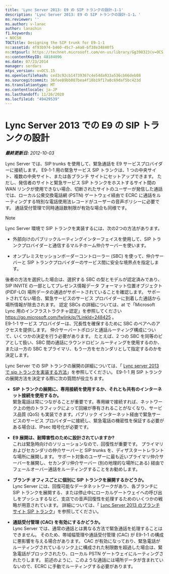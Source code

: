 ```yaml
---
title: 'Lync Server 2013: E9 の SIP トランクの設計-1-1'
description: 'Lync Server 2013: E9 の SIP トランクの設計-1-1。'
ms.reviewer: ''
ms.author: v-lanac
author: lanachin
f1.keywords:
- NOCSH
TOCTitle: Designing the SIP trunk for E9-1-1
ms:assetid: 4f93b974-b460-45c7-a4a8-6f38e34840f5
ms:mtpsurl: https://technet.microsoft.com/en-us/library/Gg398323(v=OCS.15)
ms:contentKeyID: 48184096
ms.date: 07/23/2014
manager: serdars
mtps_version: v=OCS.15
ms.openlocfilehash: ced3c92cb14739367c4e54da933a536cb66deb08
ms.sourcegitcommit: 36fee89bb887bea4f18b19f17a8c69daf5bc423d
ms.translationtype: MT
ms.contentlocale: ja-JP
ms.lasthandoff: 11/26/2020
ms.locfileid: "49429539"
---
```

# <a name="designing-the-sip-trunk-for-e9-1-1-in-lync-server-2013"></a>Lync Server 2013 での E9 の SIP トランクの設計

<div data-xmlns="http://www.w3.org/1999/xhtml">

<div class="topic" data-xmlns="http://www.w3.org/1999/xhtml" data-msxsl="urn:schemas-microsoft-com:xslt" data-cs="https://msdn.microsoft.com/">

<div data-asp="https://msdn2.microsoft.com/asp">



</div>

<div id="mainSection">

<div id="mainBody">

<span> </span>

_**最終更新日:** 2012-10-03_

Lync Server では、SIP trunks を使用して、緊急通話を E9 サービスプロバイダーに接続します。 E9-1-1 用の緊急サービス SIP トランクは、1 つの中央サイト、複数の中央サイト、または各ブランチ サイトにセットアップできます。 ただし、発信者のサイトと緊急サービス SIP トランクをホストするサイト間の WAN リンクが使用できない場合、切断されたサイトのユーザーが発信した通話では、ローカル公衆交換電話網 (PSTN) ゲートウェイ経由で ECRC に通話をルーティングする特別な電話使用法レコードがユーザーの音声ポリシーに必要です。 通話受付管理で同時通話数制限が有効な場合も同様です。

<div>


> [!NOTE]  
> Lync Server 環境で SIP トランクを実装するには、次の2つの方法があります。 
> <UL>
> <LI>
> <P>外部向けのパブリックルーティングインターフェイスを使用して、SIP トランクプロバイダーと通信するマルチホーム仲介サーバーを使います。</P>
> <LI>
> <P>オンプレミスセッションボーダーコントローラー (SBC) を使って、仲介サーバーと SIP トランクプロバイダーのサービス間に安全な境界点を指定します。</P></LI></UL>後者の方法を選択した場合は、選択する SBC の型とモデルが認定済みであり、SIP INVITE の一部としてプレゼンス情報データ フォーマット位置オブジェクト (PIDF-LO) 場所データの通過がサポートされていることを確認します。 サポートされてない場合、緊急サービスのサービス プロバイダーに到着した通話から場所情報が除去されます。 認定 SBCs の詳細については、at で「Microsoft Lync 用のインフラストラクチャ認定」を参照してください <A href="https://go.microsoft.com/fwlink/p/?linkid=248425">https://go.microsoft.com/fwlink/p/?LinkId=248425</A> 。<BR>E9-1-1 サービス プロバイダーは、冗長性を確保するために SBC のペアへのアクセスを提供します。 仲介サーバートポロジと通話ルーティング構成について、いくつかの決定を行う必要があります。 たとえば、2 つの SBC を同等のピアとして扱い、SBC 間の通話にラウンドロビン ルーティングを使用するのか、または一方の SBC をプライマリ、もう一方をセカンダリとして指定するのかを決定します。



</div>

Lync Server での SIP トランクの展開の詳細については、「 [Lync server 2013 で sip トランクを実装する方法](lync-server-2013-how-do-i-implement-sip-trunking.md)」を参照してください。 E9-1-1 用 SIP トランクの展開方法を決定する際に次の質問が役立ちます。

  - **SIP トランクの展開に、専用接続を使用するか、それとも共有のインターネット接続を使用するか。**  
    緊急電話は常につながることが重要です。専用線で接続すれば、ネットワーク上の他のトラフィックによって回線が専有されることがなくなり、サービス品質 (QoS) も実装できます。パブリック インターネット経由で緊急サービスのサービス プロバイダーに接続し、緊急電話の機密性を保証する必要がある場合は、IPsec 暗号化が必要です。

<!-- end list -->

  - **E9 展開は、耐障害性のために設計されていますか?**  
    これは緊急時向けのソリューションなので、回復性が重要です。 プライマリおよびセカンダリの仲介サーバーと SIP trunks を、ディザスタートレラントな場所に展開します。 サポート対象のユーザーに最も近いプライマリ仲介サーバーを展開し、セカンダリ仲介サーバー (別の地理的な場所にある) 経由でフェールオーバー通話をルーティングすることをお勧めします。

<!-- end list -->

  - **ブランチ オフィスごとに個別に SIP トランクを展開するかどうか。**  
    Lync Server には、回復可能なデータネットワークがあり、各ブランチに SIP トランクを展開する、または停止中にローカルゲートウェイへの呼び出しをプッシュするなど、支店での音声回復性を処理するためのいくつかの戦略が用意されています。 詳細については、「 [Lync Server 2013 のブランチサイト SIP トランク](lync-server-2013-branch-site-sip-trunking.md)」を参照してください。

<!-- end list -->

  - **通話受付管理 (CAC) を有効にするかどうか。**  
    Lync Server では、通常の通話とは異なる方法で緊急通話を処理することはできません。 そのため、帯域幅管理や通話受付管理 (CAC) が E9-1-1 の構成に悪影響を与える場合があります。 CAC が有効になっており、緊急電話がルーティングされているリンク上に構成された制限数を超過した場合は、緊急電話がブロックされたり、ローカル PSTN ゲートウェイにルーティングされたりします。 前述のように、このような通話には場所データが含まれていないので、ECRC に手動でルーティングする必要があります。

</div>

<span> </span>

</div>

</div>

</div>

